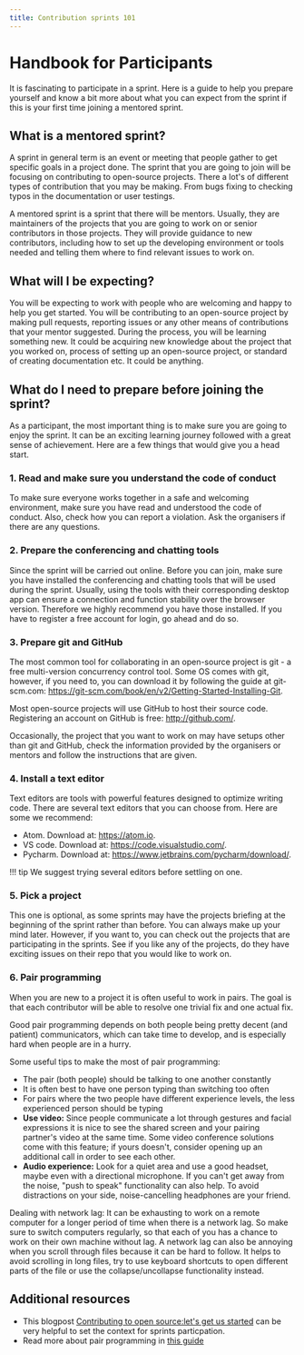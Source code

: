 ```yaml
---
title: Contribution sprints 101
---
```


# Handbook for Participants

It is fascinating to participate in a sprint. Here is a guide to help you prepare yourself and know a bit more about what you can expect from the sprint if this is your first time joining a mentored sprint.

## What is a mentored sprint?

A sprint in general term is an event or meeting that people gather to get specific goals in a project done. The sprint that you are going to join will be focusing on contributing to open-source projects. There a lot's of different types of contribution that you may be making. From bugs fixing to checking typos in the documentation or user testings.

A mentored sprint is a sprint that there will be mentors. Usually, they are maintainers of the projects that you are going to work on or senior contributors in those projects. They will provide guidance to new contributors, including how to set up the developing environment or tools needed and telling them where to find relevant issues to work on.

## What will I be expecting?

You will be expecting to work with people who are welcoming and happy to help you get started. You will be contributing to an open-source project by making pull requests, reporting issues or any other means of contributions that your mentor suggested. During the process, you will be learning something new. It could be acquiring new knowledge about the project that you worked on, process of setting up an open-source project, or standard of creating documentation etc. It could be anything.

## What do I need to prepare before joining the sprint?

As a participant, the most important thing is to make sure you are going to enjoy the sprint.  It can be an exciting learning journey followed with a great sense of achievement. Here are a few things that would give you a head start.

### 1. Read and make sure you understand the code of conduct

To make sure everyone works together in a safe and welcoming environment, make sure you have read and understood the code of conduct. Also, check how you can report a violation. Ask the organisers if there are any questions.

### 2. Prepare the conferencing and chatting tools

Since the sprint will be carried out online. Before you can join, make sure you have installed the conferencing and chatting tools that will be used during the sprint. Usually, using the tools with their corresponding desktop app can ensure a connection and function stability over the browser version. Therefore we highly recommend you have those installed. If you have to register a free account for login, go ahead and do so.

### 3. Prepare git and GitHub

The most common tool for collaborating in an open-source project is git - a free multi-version concurrency control tool. Some OS comes with git, however, if you need to, you can download it by following the guide at git-scm.com: <https://git-scm.com/book/en/v2/Getting-Started-Installing-Git>.

Most open-source projects will use GitHub to host their source code. Registering an account on GitHub is free: <http://github.com/>.

Occasionally, the project that you want to work on may have setups other than git and GitHub, check the information provided by the organisers or mentors and follow the instructions that are given.

### 4. Install a text editor

Text editors are tools with powerful features designed to optimize writing code. There are several text editors that you can choose from. Here are some we recommend:

- Atom. Download at: <https://atom.io>.
- VS code. Download at: <https://code.visualstudio.com/>.
- Pycharm. Download at: <https://www.jetbrains.com/pycharm/download/>.

!!! tip
We suggest trying several editors before settling on one.

### 5. Pick a project

This one is optional, as some sprints may have the projects briefing at the beginning of the sprint rather than before. You can always make up your mind later. However, if you want to, you can check out the projects that are participating in the sprints. See if you like any of the projects, do they have exciting issues on their repo that you would like to work on.

### 6. Pair programming

When you are new to a project it is often useful to work in pairs.  The goal is that each contributor will be able to resolve one trivial fix and one actual fix.

Good pair programming depends on both people being pretty decent (and patient) communicators, which can take time to develop, and is especially hard when people are in a hurry.

Some useful tips to make the most of pair programming:

- The pair (both people) should be talking to one another constantly
- It is often best to have one person typing than switching too often
- For pairs where the two people have different experience levels, the less experienced person should be typing
- **Use video:** Since people communicate a lot through gestures and facial expressions it is nice to see the shared screen and your pairing partner's video at the same time. Some video conference solutions come with this feature; if yours doesn't, consider opening up an additional call in order to see each other.
- **Audio experience:** Look for a quiet area and use a good headset, maybe even with a directional microphone. If you can't get away from the noise, "push to speak" functionality can also help. To avoid distractions on your side, noise-cancelling headphones are your friend.


Dealing with network lag: It can be exhausting to work on a remote computer for a longer period of time when there is a network lag. So make sure to switch computers regularly, so that each of you has a chance to work on their own machine without lag. A network lag can also be annoying when you scroll through files because it can be hard to follow. It helps to avoid scrolling in long files, try to use keyboard shortcuts to open different parts of the file or use the collapse/uncollapse functionality instead.
## Additional resources

- This blogpost [Contributing to open source:let's get us started](https://dev.to/azure/contributing-to-open-source-projects-let-s-get-us-all-started-13ff) can be very helpful to set the context for sprints particpation.
- Read more about pair programming in [this guide](https://medium.com/@weblab_tech/pair-programming-guide-a76ca43ff389)

